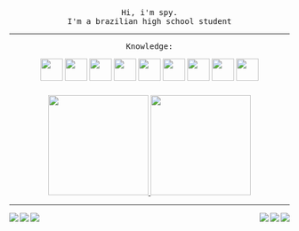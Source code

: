 <p align="center">
  <samp align="center">
    Hi, i'm spy.
    <br>I'm a brazilian high school student<br>
    
----
    
  </samp>
</p>
  


<samp>
  <p align="center"> Knowledge: </p>
</samp>

<div align="center" display="inline-block">
  <img width="auto" height="40" src="https://cdn.jsdelivr.net/gh/devicons/devicon/icons/html5/html5-original.svg" />
  <img width="auto" height="40" src="https://cdn.jsdelivr.net/gh/devicons/devicon/icons/css3/css3-original.svg" />
  <img width="auto" height="40" src="https://cdn.jsdelivr.net/gh/devicons/devicon/icons/javascript/javascript-original.svg" />
  <img width="auto" height="40" src="https://cdn.jsdelivr.net/gh/devicons/devicon/icons/bootstrap/bootstrap-plain.svg" />
  <img width="auto" height="40" src="https://cdn.jsdelivr.net/gh/devicons/devicon/icons/python/python-original.svg" />
  <img width="auto" height="40" src="https://cdn.jsdelivr.net/gh/devicons/devicon/icons/bash/bash-original.svg" />
  <img width="auto" height="40" src="https://cdn.jsdelivr.net/gh/devicons/devicon/icons/git/git-original.svg" />
  <img width="auto" height="40" src="https://cdn.jsdelivr.net/gh/devicons/devicon/icons/docker/docker-original.svg" />
  <img width="auto" height="40" src="https://cdn.jsdelivr.net/gh/devicons/devicon/icons/linux/linux-original.svg" />
</div>

###

<div align="center" display="inline-block">
<a href="https://github.com/spylima">
  <img height="180em" src="https://github-readme-stats.vercel.app/api?username=spylima&show_icons=true&theme=tokyonight&include_all_commits=true&count_private=true&custom_title=GitHub Status"/>
  <img height="180em" src="https://github-readme-stats.vercel.app/api/top-langs/?username=spylima&layout=default&langs_count=7&theme=tokyonight&custom_title=Languages&exclude_repo=dwm"/>
</a>
</div>

----

<div display="inline-block">
  <a href=""><img align="left"  src="https://img.shields.io/badge/LinkedIn-1A1B26?style=for-the-badge&logo=linkedin&logoColor=white"></a>
  <a href="https://www.instagram.com/spy.lima/"><img align="left" src="https://img.shields.io/badge/Instagram-1A1B26?style=for-the-badge&logo=instagram&logoColor=white"></a>
  <a href="https://t.me/spylima"><img align="left" src="https://img.shields.io/badge/Telegram-1A1B26?style=for-the-badge&logo=telegram&logoColor=white"></a>
  <a href="archlinux.org"><img align="right" src="https://img.shields.io/badge/Arch_Linux-1A1B26?style=for-the-badge&logo=arch-linux&logoColor=white"></a>
  <a href="https://neovim.io/"><img align="right" src="https://img.shields.io/badge/NeoVim-1A1B26?&style=for-the-badge&logo=neovim&logoColor=white"></a>
  <a href="https://open.spotify.com/user/dz5puiex9of5ayx6qks18u083"><img align="right" src="https://img.shields.io/badge/Spotify-1A1B26?&style=for-the-badge&logo=spotify&logoColor=white"></a>
</div>
